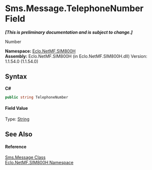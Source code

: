 # Sms.Message.TelephoneNumber Field
 _**\[This is preliminary documentation and is subject to change.\]**_

Number

**Namespace:**&nbsp;<a href="N_Eclo_NetMF_SIM800H">Eclo.NetMF.SIM800H</a><br />**Assembly:**&nbsp;Eclo.NetMF.SIM800H (in Eclo.NetMF.SIM800H.dll) Version: 1.1.54.0 (1.1.54.0)

## Syntax

**C#**<br />
``` C#
public string TelephoneNumber
```


#### Field Value
Type: <a href="http://msdn2.microsoft.com/en-us/library/s1wwdcbf" target="_blank">String</a>

## See Also


#### Reference
<a href="T_Eclo_NetMF_SIM800H_Sms_Message">Sms.Message Class</a><br /><a href="N_Eclo_NetMF_SIM800H">Eclo.NetMF.SIM800H Namespace</a><br />